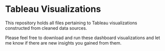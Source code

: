 # Tableau Visualizations
This repository holds all files pertaining to Tableau visualizations constructed from cleaned data sources.

Please feel free to download and run these dashboard visualizations and let me know if there are new insights you gained from them.
